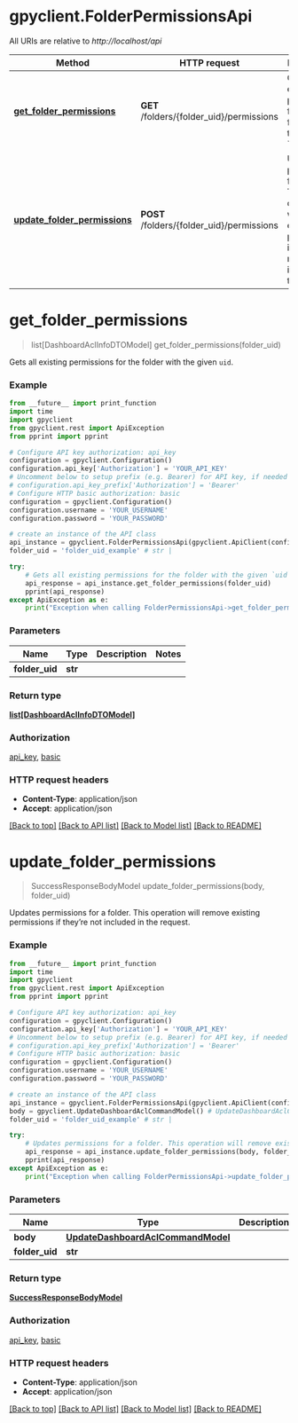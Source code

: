 # gpyclient.FolderPermissionsApi

All URIs are relative to *http://localhost/api*

Method | HTTP request | Description
------------- | ------------- | -------------
[**get_folder_permissions**](FolderPermissionsApi.md#get_folder_permissions) | **GET** /folders/{folder_uid}/permissions | Gets all existing permissions for the folder with the given &#x60;uid&#x60;.
[**update_folder_permissions**](FolderPermissionsApi.md#update_folder_permissions) | **POST** /folders/{folder_uid}/permissions | Updates permissions for a folder. This operation will remove existing permissions if they’re not included in the request.


# **get_folder_permissions**
> list[DashboardAclInfoDTOModel] get_folder_permissions(folder_uid)

Gets all existing permissions for the folder with the given `uid`.

### Example
```python
from __future__ import print_function
import time
import gpyclient
from gpyclient.rest import ApiException
from pprint import pprint

# Configure API key authorization: api_key
configuration = gpyclient.Configuration()
configuration.api_key['Authorization'] = 'YOUR_API_KEY'
# Uncomment below to setup prefix (e.g. Bearer) for API key, if needed
# configuration.api_key_prefix['Authorization'] = 'Bearer'
# Configure HTTP basic authorization: basic
configuration = gpyclient.Configuration()
configuration.username = 'YOUR_USERNAME'
configuration.password = 'YOUR_PASSWORD'

# create an instance of the API class
api_instance = gpyclient.FolderPermissionsApi(gpyclient.ApiClient(configuration))
folder_uid = 'folder_uid_example' # str | 

try:
    # Gets all existing permissions for the folder with the given `uid`.
    api_response = api_instance.get_folder_permissions(folder_uid)
    pprint(api_response)
except ApiException as e:
    print("Exception when calling FolderPermissionsApi->get_folder_permissions: %s\n" % e)
```

### Parameters

Name | Type | Description  | Notes
------------- | ------------- | ------------- | -------------
 **folder_uid** | **str**|  | 

### Return type

[**list[DashboardAclInfoDTOModel]**](DashboardAclInfoDTOModel.md)

### Authorization

[api_key](../README.md#api_key), [basic](../README.md#basic)

### HTTP request headers

 - **Content-Type**: application/json
 - **Accept**: application/json

[[Back to top]](#) [[Back to API list]](../README.md#documentation-for-api-endpoints) [[Back to Model list]](../README.md#documentation-for-models) [[Back to README]](../README.md)

# **update_folder_permissions**
> SuccessResponseBodyModel update_folder_permissions(body, folder_uid)

Updates permissions for a folder. This operation will remove existing permissions if they’re not included in the request.

### Example
```python
from __future__ import print_function
import time
import gpyclient
from gpyclient.rest import ApiException
from pprint import pprint

# Configure API key authorization: api_key
configuration = gpyclient.Configuration()
configuration.api_key['Authorization'] = 'YOUR_API_KEY'
# Uncomment below to setup prefix (e.g. Bearer) for API key, if needed
# configuration.api_key_prefix['Authorization'] = 'Bearer'
# Configure HTTP basic authorization: basic
configuration = gpyclient.Configuration()
configuration.username = 'YOUR_USERNAME'
configuration.password = 'YOUR_PASSWORD'

# create an instance of the API class
api_instance = gpyclient.FolderPermissionsApi(gpyclient.ApiClient(configuration))
body = gpyclient.UpdateDashboardAclCommandModel() # UpdateDashboardAclCommandModel | 
folder_uid = 'folder_uid_example' # str | 

try:
    # Updates permissions for a folder. This operation will remove existing permissions if they’re not included in the request.
    api_response = api_instance.update_folder_permissions(body, folder_uid)
    pprint(api_response)
except ApiException as e:
    print("Exception when calling FolderPermissionsApi->update_folder_permissions: %s\n" % e)
```

### Parameters

Name | Type | Description  | Notes
------------- | ------------- | ------------- | -------------
 **body** | [**UpdateDashboardAclCommandModel**](UpdateDashboardAclCommandModel.md)|  | 
 **folder_uid** | **str**|  | 

### Return type

[**SuccessResponseBodyModel**](SuccessResponseBodyModel.md)

### Authorization

[api_key](../README.md#api_key), [basic](../README.md#basic)

### HTTP request headers

 - **Content-Type**: application/json
 - **Accept**: application/json

[[Back to top]](#) [[Back to API list]](../README.md#documentation-for-api-endpoints) [[Back to Model list]](../README.md#documentation-for-models) [[Back to README]](../README.md)

